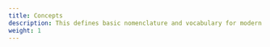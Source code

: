 ```yaml
---
title: Concepts
description: This defines basic nomenclature and vocabulary for modern delivery concepts.
weight: 1
---
```



